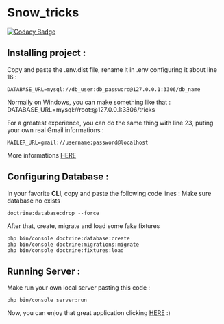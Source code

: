 # Snow_tricks
[![Codacy Badge](https://api.codacy.com/project/badge/Grade/0b6eb5b83e144395919b34993a0e3fd8)](https://app.codacy.com/app/greatalf/snow_tricks?utm_source=github.com&utm_medium=referral&utm_content=greatalf/snow_tricks&utm_campaign=Badge_Grade_Dashboard)

## Installing project :
Copy and paste the .env.dist file, rename it in .env configuring it about line 16 : 
```
DATABASE_URL=mysql://db_user:db_password@127.0.0.1:3306/db_name
```
Normally on Windows, you can make something like that : DATABASE_URL=mysql://root:@127.0.0.1:3306/tricks


For a greatest experience, you can do the same thing with line 23, puting your own real Gmail informations :
```
MAILER_URL=gmail://username:password@localhost
```
More informations [HERE](https://symfony.com/doc/current/email.html)

## Configuring Database :
In your favorite **CLI**, copy and paste the following code lines :
Make sure database no exists
```
doctrine:database:drop --force
```
After that, create, migrate and load some fake fixtures
```
php bin/console doctrine:database:create
php bin/console doctrine:migrations:migrate
php bin/console doctrine:fixtures:load
```
## Running Server :
Make run your own local server pasting this code :
```
php bin/console server:run
```
Now, you can enjoy that great application clicking [HERE](http://localhost:8000) :)
